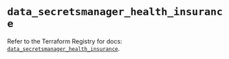 # `data_secretsmanager_health_insurance`

Refer to the Terraform Registry for docs: [`data_secretsmanager_health_insurance`](https://registry.terraform.io/providers/keeper-security/secretsmanager/1.1.7/docs/data-sources/health_insurance).
